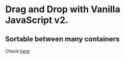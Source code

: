 # Drag and Drop with Vanilla JavaScript v2. 
## Sortable between many containers


Check [here](https://bert0ne.github.io/Drag-and-Drop-second-approach/)
